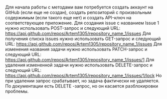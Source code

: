 Для начала работы с методами вам потребуется создать аккаунт на GitHub (если еще не создан), создать репозиторий с произвольным содержимым (если такого еще нет) и создать API-ключ на соответствующее приложение. 
Для создания issue с названием Issue 1 нужно использовать POST-запрос и следующий URL: https://api.github.com/repos/Artem1305/repository_name_1/issues
Для получения списка issues нужно использовать GET-запрос и следующий URL: https://api.github.com/repos/Artem1305/repository_name_1/issues
Для изменения названия задачи нужно использовать PATCH-запрос и следующий URL: https://api.github.com/repos/Artem1305/repository_name_1/issues/1
Для удаления измененной задачи нужно использовать DELETE-запрос и следующий URL: https://api.github.com/repos/Artem1305/repository_name_1/issues/1/lock       Но при удалении запрос срабатывает, но задача фактически не удаляется. По документации есть DELETE -запрос, но он касается разблокировки проблемы.
